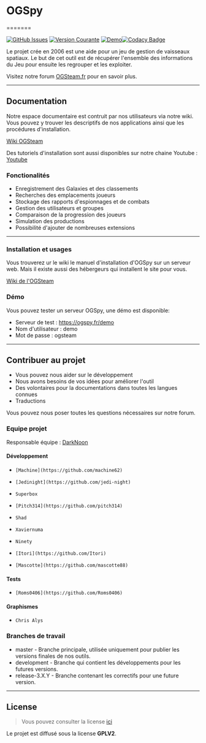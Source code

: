 # OGSpy
=======

[![GitHub Issues](https://img.shields.io/github/issues/OGSTeam/ogspy.svg)](https://github.com/OGSTeam/ogspy/issues) [![Version Courante](https://img.shields.io/badge/version-3.3.7-green.svg)](https://github.com/OGSTeam/ogspy) [![Demo](https://img.shields.io/badge/demo-online-green.svg)](http://ogspy.fr/demo)[![Codacy Badge](https://api.codacy.com/project/badge/Grade/e15bf326567d45c3aea25192f46aa596)](https://www.codacy.com/app/OGSteam/ogspy?utm_source=github.com&amp;utm_medium=referral&amp;utm_content=OGSteam/ogspy&amp;utm_campaign=Badge_Grade)

Le projet crée en 2006 est une aide pour un jeu de gestion de vaisseaux spatiaux.
Le but de cet outil est de récupérer l'ensemble des informations du Jeu pour ensuite les regrouper et les exploiter.

Visitez notre forum [OGSteam.fr](https://forum.ogsteam.eu) pour en savoir plus.

---

## Documentation

Notre espace documentaire est contruit par nos utilisateurs via notre wiki. Vous pouvez y trouver les descriptifs de nos applications ainsi que les procédures d'installation.

[Wiki OGSteam](https://wiki.ogsteam.eu)

Des tutoriels d'installation sont aussi disponibles sur notre chaine Youtube : [Youtube](https://www.youtube.com/playlist?list=PLF1RvCcSTS6M28sPpadlerKcuwhhTBtrQ)

### Fonctionalités

-    Enregistrement des Galaxies et des classements
-    Recherches des emplacements joueurs
-    Stockage des rapports d'espionnages et de combats
-    Gestion des utilisateurs et groupes
-    Comparaison de la progression des joueurs
-    Simulation des productions
-    Possibilité d'ajouter de nombreuses extensions

---

### Installation et usages

Vous trouverez ur le wiki le manuel d'installation d'OGSpy sur un serveur web. Mais il existe aussi des hébergeurs qui installent le site pour vous.

[Wiki de l'OGSteam](https://wiki.ogsteam.eu/doku.php)

### Démo

Vous pouvez tester un serveur OGSpy, une démo est disponible:

-    Serveur de test : https://ogspy.fr/demo
-    Nom d'utilisateur : demo
-    Mot de passe : ogsteam

---

## Contribuer au projet

-    Vous pouvez nous aider sur le développement
-    Nous avons besoins de vos idées pour améliorer l'outil
-    Des volontaires pour la documentations dans toutes les langues connues
-    Traductions

Vous pouvez nous poser toutes les questions nécessaires sur notre forum.

### Equipe projet

Responsable équipe : [DarkNoon](https://github.com/darknoon29)

#### Développement

-     [Machine](https://github.com/machine62)
-     [Jedinight](https://github.com/jedi-night)
-     Superbox 
-     [Pitch314](https://github.com/pitch314)
-     Shad
-     Xaviernuma
-     Ninety
-     [Itori](https://github.com/Itori)
-     [Mascotte](https://github.com/mascotte88)

#### Tests

-     [Roms0406](https://github.com/Roms0406)

#### Graphismes

-     Chris Alys 

### Branches de travail

-    master - Branche principale, utilisée uniquement pour publier les versions finales de nos outils.
-    development - Branche qui contient les développements pour les futures versions.
-    release-3.X.Y - Branche contenant les correctifs pour une future version.

---
## License
>Vous pouvez consulter la license [ici](https://github.com/OGSTeam/ogspy/blob/master/LICENSE)

Le projet est diffusé sous la license **GPLV2**.
